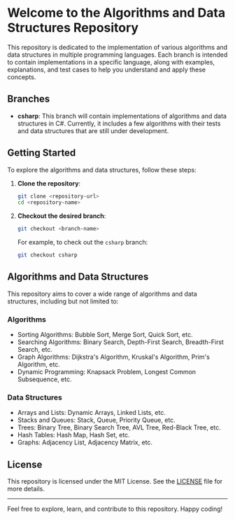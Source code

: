 # Welcome to the Algorithms and Data Structures Repository

This repository is dedicated to the implementation of various algorithms and data structures in multiple programming languages. Each branch is intended to contain implementations in a specific language, along with examples, explanations, and test cases to help you understand and apply these concepts.

## Branches

- **csharp**: This branch will contain implementations of algorithms and data structures in C#. Currently, it includes a few algorithms with their tests and data structures that are still under development.

## Getting Started

To explore the algorithms and data structures, follow these steps:

1. **Clone the repository**:

    ```bash
    git clone <repository-url>
    cd <repository-name>
    ```

2. **Checkout the desired branch**:

    ```bash
    git checkout <branch-name>
    ```

    For example, to check out the `csharp` branch:

    ```bash
    git checkout csharp
    ```

## Algorithms and Data Structures

This repository aims to cover a wide range of algorithms and data structures, including but not limited to:

### Algorithms

- Sorting Algorithms: Bubble Sort, Merge Sort, Quick Sort, etc.
- Searching Algorithms: Binary Search, Depth-First Search, Breadth-First Search, etc.
- Graph Algorithms: Dijkstra's Algorithm, Kruskal's Algorithm, Prim's Algorithm, etc.
- Dynamic Programming: Knapsack Problem, Longest Common Subsequence, etc.

### Data Structures

- Arrays and Lists: Dynamic Arrays, Linked Lists, etc.
- Stacks and Queues: Stack, Queue, Priority Queue, etc.
- Trees: Binary Tree, Binary Search Tree, AVL Tree, Red-Black Tree, etc.
- Hash Tables: Hash Map, Hash Set, etc.
- Graphs: Adjacency List, Adjacency Matrix, etc.

## License

This repository is licensed under the MIT License. See the [LICENSE](LICENSE) file for more details.

---

Feel free to explore, learn, and contribute to this repository. Happy coding!
